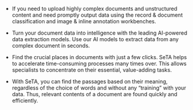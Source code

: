 
- If you need to upload highly complex documents and unstructured content and need promptly output data using the record & document classification and image & inline annotation workbenches. 

- Turn your document data into intelligence with the leading AI-powered data extraction models. Use our AI models to extract data from any complex document in seconds. 

- Find the crucial places in documents with just a few clicks. SeTA helps to accelerate time-consuming processes many times over. This allows specialists to concentrate on their essential, value-adding tasks.

- With SeTA, you can find the passages based on their meaning, regardless of the choice of words and without any “training” with your data. Thus, relevant contents of a document are found quickly and efficiently.